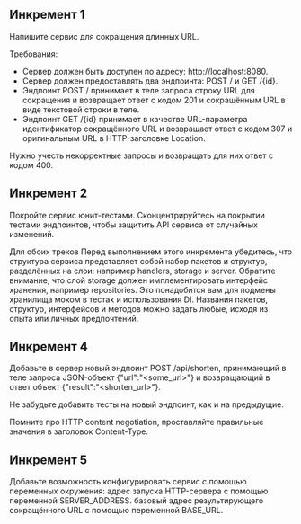 ## Инкремент 1

Напишите сервис для сокращения длинных URL. 

Требования:

- Сервер должен быть доступен по адресу: http://localhost:8080.
- Сервер должен предоставлять два эндпоинта: POST / и GET /{id}.
- Эндпоинт POST / принимает в теле запроса строку URL для сокращения и возвращает ответ с кодом 201 и сокращённым URL в виде текстовой строки в теле.
- Эндпоинт GET /{id} принимает в качестве URL-параметра идентификатор сокращённого URL и возвращает ответ с кодом 307 и оригинальным URL в HTTP-заголовке Location.

Нужно учесть некорректные запросы и возвращать для них ответ с кодом 400.


## Инкремент 2

Покройте сервис юнит-тестами. Сконцентрируйтесь на покрытии тестами эндпоинтов, чтобы защитить API сервиса от случайных изменений.

Для обоих треков
Перед выполнением этого инкремента убедитесь, что структура сервиса представляет собой набор пакетов и структур, разделённых на слои: например handlers, storage и server. 
Обратите внимание, что слой storage должен имплементировать интерфейс хранения, например repositories. Это понадобится вам для подмены хранилища моком в тестах и использования DI. Названия пакетов, структур, интерфейсов и методов можно задать любые, исходя из опыта или личных предпочтений.

## Инкремент 4

Добавьте в сервер новый эндпоинт POST /api/shorten, принимающий в теле запроса JSON-объект {"url":"<some_url>"} и возвращающий в ответ объект {"result":"<shorten_url>"}.

Не забудьте добавить тесты на новый эндпоинт, как и на предыдущие.

Помните про HTTP content negotiation, проставляйте правильные значения в заголовок Content-Type.

## Инкремент 5
Добавьте возможность конфигурировать сервис с помощью переменных окружения:
  адрес запуска HTTP-сервера с помощью переменной SERVER_ADDRESS.
  базовый адрес результирующего сокращённого URL с помощью переменной BASE_URL.
